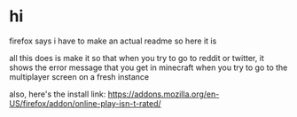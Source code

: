 # hi

firefox says i have to make an actual readme so here it is

all this does is make it so that when you try to go to reddit or twitter, it shows the error message that you get in minecraft when you try to go to the multiplayer screen on a fresh instance

also, here's the install link: https://addons.mozilla.org/en-US/firefox/addon/online-play-isn-t-rated/
